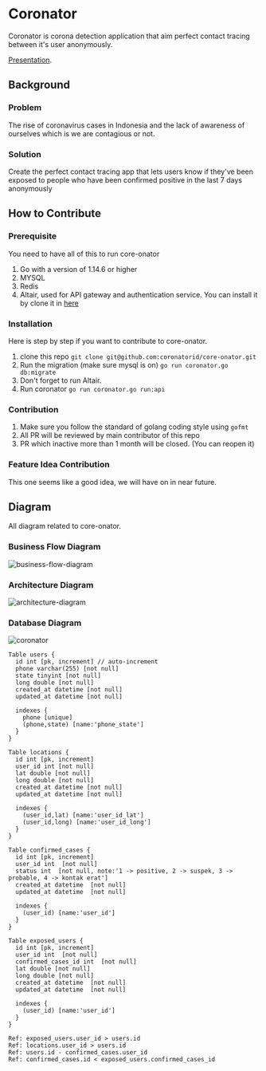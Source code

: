 # Coronator

Coronator is corona detection application that aim perfect contact tracing between it's user anonymously.

[Presentation](https://docs.google.com/presentation/d/1B1wPEZKtG-sUSVK--z16QpEKHrt8e94ErVX_Xv3sHKI/edit#slide=id.ga50e610f2f_0_15).

## Background

### Problem

The rise of coronavirus cases in Indonesia and the lack of awareness of ourselves which is we are contagious or not.

### Solution

Create the perfect contact tracing app that lets users know if they've been exposed to people who have been confirmed positive in the last 7 days
anonymously

## How to Contribute

### Prerequisite

You need to have all of this to run core-onator

1. Go with a version of 1.14.6 or higher
2. MYSQL
3. Redis
4. Altair, used for API gateway and authentication service. You can install it by clone it in [here](https://github.com/coronatorid/altair)

### Installation

Here is step by step if you want to contribute to core-onator.

1. clone this repo `git clone git@github.com:coronatorid/core-onator.git`
2. Run the migration (make sure mysql is on) `go run coronator.go db:migrate`
3. Don't forget to run Altair.
4. Run coronator `go run coronator.go run:api`


### Contribution

1. Make sure you follow the standard of golang coding style using `gofmt`
2. All PR will be reviewed by main contributor of this repo
3. PR which inactive more than 1 month will be closed. (You can reopen it)


### Feature Idea Contribution

This one seems like a good idea, we will have on in near future.

## Diagram

All diagram related to core-onator.

### Business Flow Diagram

![business-flow-diagram](https://user-images.githubusercontent.com/20650401/97368363-54887480-18dd-11eb-9a4c-afa1dd58e563.jpg)

### Architecture Diagram

![architecture-diagram](https://user-images.githubusercontent.com/20650401/98181121-276b4000-1f35-11eb-88ee-3ee94800f7bb.png)

### Database Diagram

![coronator](https://user-images.githubusercontent.com/20650401/98663331-81c43080-237b-11eb-9440-a592e0769869.png)

```
Table users {
  id int [pk, increment] // auto-increment
  phone varchar(255) [not null]
  state tinyint [not null]
  long double [not null]
  created_at datetime [not null]
  updated_at datetime [not null]

  indexes {
    phone [unique]
    (phone,state) [name:'phone_state']
  }
}

Table locations {
  id int [pk, increment]
  user_id int [not null]
  lat double [not null]
  long double [not null]
  created_at datetime [not null]
  updated_at datetime [not null]

  indexes {
    (user_id,lat) [name:'user_id_lat']
    (user_id,long) [name:'user_id_long']
  }
}

Table confirmed_cases {
  id int [pk, increment]
  user_id int  [not null]
  status int  [not null, note:'1 -> positive, 2 -> suspek, 3 -> probable, 4 -> kontak erat']
  created_at datetime  [not null]
  updated_at datetime  [not null]

  indexes {
    (user_id) [name:'user_id']
  }
}

Table exposed_users {
  id int [pk, increment]
  user_id int  [not null]
  confirmed_cases_id int  [not null]
  lat double [not null]
  long double [not null]
  created_at datetime  [not null]
  updated_at datetime  [not null]

  indexes {
    (user_id) [name:'user_id']
  }
}

Ref: exposed_users.user_id > users.id
Ref: locations.user_id > users.id
Ref: users.id - confirmed_cases.user_id
Ref: confirmed_cases.id < exposed_users.confirmed_cases_id
```

